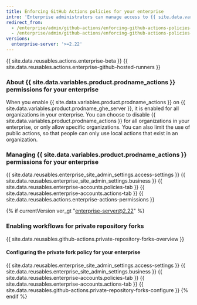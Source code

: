 ```yaml
---
title: Enforcing GitHub Actions policies for your enterprise
intro: 'Enterprise administrators can manage access to {{ site.data.variables.product.prodname_actions }} in an enterprise.'
redirect_from:
  - /enterprise/admin/github-actions/enforcing-github-actions-policies-for-your-enterprise
  - /enterprise/admin/github-actions/enforcing-github-actions-policies-for-your-enterprise
versions:
  enterprise-server: '>=2.22'
---
```


{{ site.data.reusables.actions.enterprise-beta }}
{{ site.data.reusables.actions.enterprise-github-hosted-runners }}

### About {{ site.data.variables.product.prodname_actions }} permissions for your enterprise

When you enable {{ site.data.variables.product.prodname_actions }} on {{ site.data.variables.product.prodname_ghe_server }}, it is enabled for all organizations in your enterprise. You can choose to disable {{ site.data.variables.product.prodname_actions }} for all organizations in your enterprise, or only allow specific organizations. You can also limit the use of public actions, so that people can only use local actions that exist in an organization.

### Managing {{ site.data.variables.product.prodname_actions }} permissions for your enterprise

{{ site.data.reusables.enterprise_site_admin_settings.access-settings }}
{{ site.data.reusables.enterprise_site_admin_settings.business }}
{{ site.data.reusables.enterprise-accounts.policies-tab }}
{{ site.data.reusables.enterprise-accounts.actions-tab }}
{{ site.data.reusables.actions.enterprise-actions-permissions }}

{% if currentVersion ver_gt "enterprise-server@2.22" %}
### Enabling workflows for private repository forks

{{ site.data.reusables.github-actions.private-repository-forks-overview }}

#### Configuring the private fork policy for your enterprise

{{ site.data.reusables.enterprise_site_admin_settings.access-settings }}
{{ site.data.reusables.enterprise_site_admin_settings.business }}
{{ site.data.reusables.enterprise-accounts.policies-tab }}
{{ site.data.reusables.enterprise-accounts.actions-tab }}
{{ site.data.reusables.github-actions.private-repository-forks-configure }}
{% endif %}
